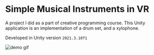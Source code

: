 # Simple Musical Instruments in VR

A project I did as a part of creative programming course. This Unity application is an implementation of a drum set, and a xylophone.

Developed in Unity version `2021.3.10f1`

![demo gif](./md/playing.gif)
